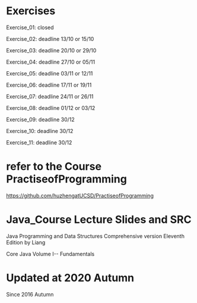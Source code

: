 # Exercises 
Exercise_01: closed 

Exercise_02: deadline 13/10 or 15/10

Exercise_03: deadline 20/10 or 29/10

Exercise_04: deadline 27/10 or 05/11 
   
Exercise_05: deadline 03/11 or 12/11 

Exercise_06: deadline 17/11 or 19/11

Exercise_07: deadline 24/11 or 26/11

Exercise_08: deadline 01/12 or 03/12

Exercise_09: deadline 30/12

Exercise_10: deadline 30/12

Exercise_11: deadline 30/12

# refer to the Course PractiseofProgramming
<https://github.com/huzhengatUCSD/PractiseofProgramming>

# Java_Course Lecture Slides and SRC
Java Programming and Data Structures Comprehensive version Eleventh Edition by Liang  

Core Java Volume I-- Fundamentals  

# Updated at 2020 Autumn 
Since 2016 Autumn


